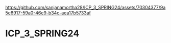 

https://github.com/sanjanamortha28/ICP_3_SPRING24/assets/70304377/9a5e6917-59a0-46e9-b34c-aea17b5733af

# ICP_3_SPRING24
